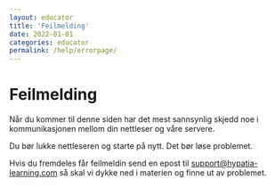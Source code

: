 ```yaml
---
layout: educator
title: 'Feilmelding'
date: 2022-01-01
categories: educator
permalink: /help/errorpage/
---
```

# Feilmelding

Når du kommer til denne siden har det mest sannsynlig skjedd noe i kommunikasjonen mellom din nettleser og våre servere.

Du bør lukke nettleseren og starte på nytt. 
Det bør løse problemet.

Hvis du fremdeles får feilmeldin send en epost til support@hypatia-learning.com så skal vi dykke ned i materien og finne ut av problemet.